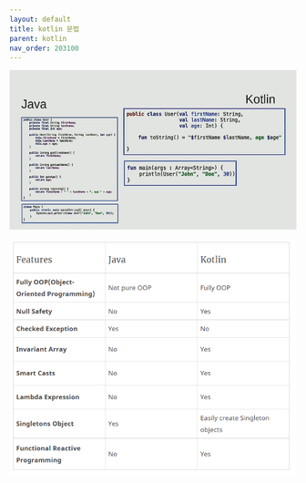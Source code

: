 ```yaml
---
layout: default
title: kotlin 문법
parent: kotlin
nav_order: 203100
---
```


![](/docs/attach/kotlin-vs-java.png)

![](/docs/attach/kotlin-vs-java2.png)